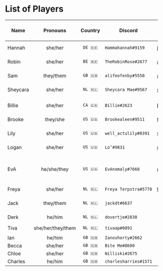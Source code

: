 # List of Players

| Name | Pronouns | Country | Discord | Instagram | Campaign | Character(s) & Appearances |
| --- |:---:|:---:| --- | --- | --- | --- |
| Hannah | she/her | `DE 🇩🇪` | `Hammahannah#9159` | [jimbo_jane](https://www.instagram.com/jimbo_jane/) | [Purple Rain](purple-rain/purple-rain.md) | [Thanea Morlay](../characters/thanea-morlay.md) |
| Robin | she/her | `BE 🇧🇪` | `TheRobinRose#2677` | [awallflower_inbloom](https://www.instagram.com/awallflower_inbloom/) | [Purple Rain](purple-rain/purple-rain.md) | [Saoirse ó Dochartaigh](../characters/saoirse-o-dochartaigh.md) |
| Sam | they/them | `GB 🇬🇧` | `alifeofenby#5550` | [alifeofenby](https://www.instagram.com/alifeofenby/) | [Purple Rain](purple-rain/purple-rain.md) | [Torbra Tauff](../characters/torbra-tauff.md) |
| Sheycara | she/her | `NL 🇳🇱` | `Sheycara Mae#9567` | [sheycara](https://www.instagram.com/sheycara/) | [Purple Rain](purple-rain/purple-rain.md) | [Wizira](../characters/wizira.md) |
||||||||
| Billie | she/her | `CA 🇨🇦` | `Billie#2623` | [billie_by_design](https://www.instagram.com/billie_by_design/) | [Astorrel Agents](astorrel-agents/astorrel-agents.md) | [Ahsha Sallas](../characters/ahsha-sallas.md) |
| Brooke | they/she | `US 🇺🇸` | `Brookealeen#9511` | [foxy.gremlin](https://www.instagram.com/foxy.gremlin/) | [Astorrel Agents](astorrel-agents/astorrel-agents.md) | [Whisper on the Breeze](../characters/whisper-on-the-breeze.md) |
| Lily | she/her | `US 🇺🇸` | `well_actulily#0391` | [well_actulily](https://www.instagram.com/well_actulily/) | [Astorrel Agents](astorrel-agents/astorrel-agents.md) | [Ephaine Seren](../characters/ephaine-seren.md)
| Logan | she/her | `US 🇺🇸` | `Lo’#9831` | [definitely_lo](https://www.instagram.com/definitely_lo/) | [Astorrel Agents](astorrel-agents/astorrel-agents.md) | [Redwyn Humpledopper](../characters/redwyn-humpledopper.md) |
||||||||
| EvA | he/she/they | `US 🇺🇸` | `EvAnomaly#7668` | [evanomaly](https://www.instagram.com/evanomaly/) | Guest | [Sarleen Truestriker](../characters/sarleen-truestriker.md) ([PR14](../sessions/PR14.md) - [PR15](../sessions/PR15.md))
| Freya | she/her | `NL 🇳🇱` | `Freya Terpstra#5770` | [freyajoanne](https://www.instagram.com/freyajoanne/) | Guest | Ophelia Phantom |
| Jack | they/them | `NL 🇳🇱` | `jackdt#6637` | | Guest | Moss Gloomhollow |
| Derk | he/him | `NL 🇳🇱` | `dovertje#2838` | | Guest | Norma Collarbone |
| Tiva | she/her/they/them | `NL 🇳🇱` | `tivaap#0891` | | Guest | Brian |
||||||||
| Ian | he/him | `GB 🇬🇧` | `Ianoshorty#2662` | | Guest | |
| Becca | she/her | `GB 🇬🇧` | `Bite Me#8600` | | Guest | |
| Chloe | she/her | `GB 🇬🇧` | `Nilliski#2675` | | Guest | |
| Charles | he/him | `GB 🇬🇧` | `charlesharries#1571` | | Guest | |
